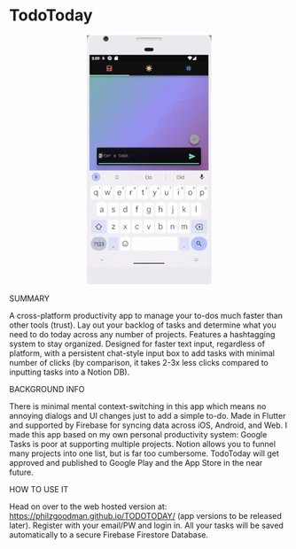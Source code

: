 # TodoToday

<div align="center"><img src = "https://github.com/philzgoodman/TODOTODAY/blob/main/todotoday.gif"></div>

 
SUMMARY

A cross-platform productivity app to manage your to-dos much faster than other tools (trust). Lay out your backlog of tasks and determine what you need to do today across any number of projects. Features a hashtagging system to stay organized. Designed for faster text input, regardless of platform, with a persistent chat-style input box to add tasks with minimal number of clicks (by comparison, it takes 2-3x less clicks compared to inputting tasks into a Notion DB). 


BACKGROUND INFO

There is minimal mental context-switching in this app which means no annoying dialogs and UI changes just to add a simple to-do. Made in Flutter and supported by Firebase for syncing data across iOS, Android, and Web. I made this app based on my own personal productivity system: Google Tasks is poor at supporting multiple projects. Notion allows you to funnel many projects into one list, but is far too cumbersome. TodoToday will get approved and published to Google Play and the App Store in the near future. 

HOW TO USE IT

Head on over to the web hosted version at: https://philzgoodman.github.io/TODOTODAY/ (app versions to be released later). Register with your email/PW and login in. All your tasks will be saved automatically to a secure Firebase Firestore Database.
